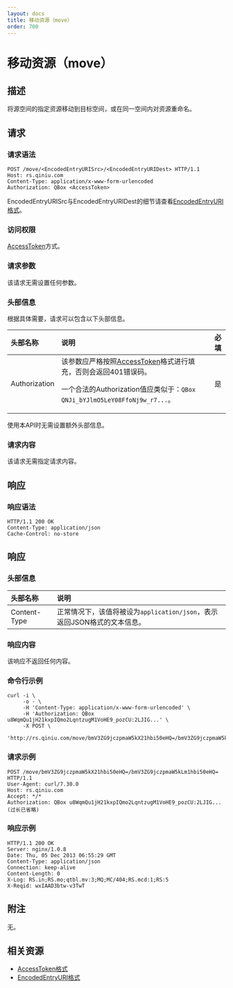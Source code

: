 ```yaml
---
layout: docs
title: 移动资源（move）
order: 700
---
```


<a name="move"></a>
# 移动资源（move）

<a name="description"></a>
## 描述
将源空间的指定资源移动到目标空间，或在同一空间内对资源重命名。  

<a name="request"></a>
## 请求

<a name="request-syntax"></a>
### 请求语法

```
POST /move/<EncodedEntryURISrc>/<EncodedEntryURIDest> HTTP/1.1
Host: rs.qiniu.com
Content-Type: application/x-www-form-urlencoded
Authorization: QBox <AccessToken>
```

EncodedEntryURISrc与EncodedEntryURIDest的细节请查看[EncodedEntryURI格式][encodedEntryURIHref]。

<a name="request-auth"></a>
### 访问权限

[AccessToken][accessTokenHref]方式。

<a name="request-params"></a>
### 请求参数

该请求无需设置任何参数。

<a name="request-headers"></a>
### 头部信息

根据具体需要，请求可以包含以下头部信息。

头部名称      | 说明                              | 必填
:---------- | :------------------------------- | :-------:
Authorization | 该参数应严格按照[AccessToken][accessTokenHref]格式进行填充，否则会返回401错误码。<p>一个合法的Authorization值应类似于：`QBox QNJi_bYJlmO5LeY08FfoNj9w_r7...`。 | 是

使用本API时无需设置额外头部信息。  

<a name="request-body"></a>
### 请求内容

该请求无需指定请求内容。

<a name="response"></a>
## 响应

<a name="request-syntax"></a>
### 响应语法

```
HTTP/1.1 200 OK
Content-Type: application/json
Cache-Control: no-store
```

<a name="response"></a>
## 响应

<a name="response-headers"></a>
### 头部信息
头部名称      | 说明                              
:----------- | :------------------------------- 
Content-Type | 正常情况下，该值将被设为`application/json`，表示返回JSON格式的文本信息。

<a name="response-body"></a>
### 响应内容

该响应不返回任何内容。  

<a name="example1-command"></a>
### 命令行示例

```
curl -i \
     -o - \
     -H 'Content-Type: application/x-www-form-urlencoded' \
     -H 'Authorization: QBox u8WqmQu1jH21kxpIQmo2LqntzugM1VoHE9_pozCU:2LJIG...' \
     -X POST \
     'http://rs.qiniu.com/move/bmV3ZG9jczpmaW5kX21hbi50eHQ=/bmV3ZG9jczpmaW5kLm1hbi50eHQ='
```

<a name="example1-request"></a>
### 请求示例

```
POST /move/bmV3ZG9jczpmaW5kX21hbi50eHQ=/bmV3ZG9jczpmaW5kLm1hbi50eHQ= HTTP/1.1
User-Agent: curl/7.30.0
Host: rs.qiniu.com
Accept: */*
Authorization: QBox u8WqmQu1jH21kxpIQmo2LqntzugM1VoHE9_pozCU:2LJIG...(过长已省略)
```

<a name="example1-response"></a>
### 响应示例

```
HTTP/1.1 200 OK
Server: nginx/1.0.8
Date: Thu, 05 Dec 2013 06:55:29 GMT
Content-Type: application/json
Connection: keep-alive
Content-Length: 0
X-Log: RS.in;RS.mo;qtbl.mv:3;MQ;MC/404;RS.mcd:1;RS:5
X-Reqid: wxIAAD3btw-v3TwT
```

<a name="remarks"></a>
## 附注

无。

<a name="related-resources"></a>
## 相关资源

- [AccessToken格式][accessTokenHref]
- [EncodedEntryURI格式][encodedEntryURIHref]

[accessTokenHref]: http://docs.qiniu.com/api/v6/rs.html#digest-auth "AccessToken格式"
[encodedEntryURIHref]: http://docs.qiniu.com/api/v6/rs.html#words "EncodedEntryURI格式"
